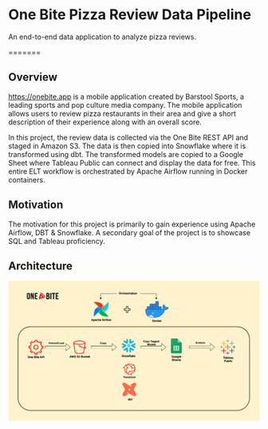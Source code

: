 # One Bite Pizza Review Data Pipeline

An end-to-end data application to analyze pizza reviews.

=======
## Overview
https://onebite.app is a mobile application created by Barstool Sports, a leading sports and pop culture media company. The mobile application allows users to review pizza restaurants in their area and give a short description of their experience along with an overall score.

In this project, the review data is collected via the One Bite REST API and staged in Amazon S3. The data is then copied into Snowflake where it is transformed using dbt. The transformed models are copied to a Google Sheet where Tableau Public can connect and display the data for free. This entire ELT workflow is orchestrated by Apache Airflow running in Docker containers.

## Motivation
The motivation for this project is primarily to gain experience using Apache Airflow, DBT & Snowflake. A secondary goal of the project is to showcase SQL and Tableau proficiency. 


## Architecture
<img src="https://github.com/alecryan88/one_bite/blob/main/pipeline.png" width=100% height=70%>
